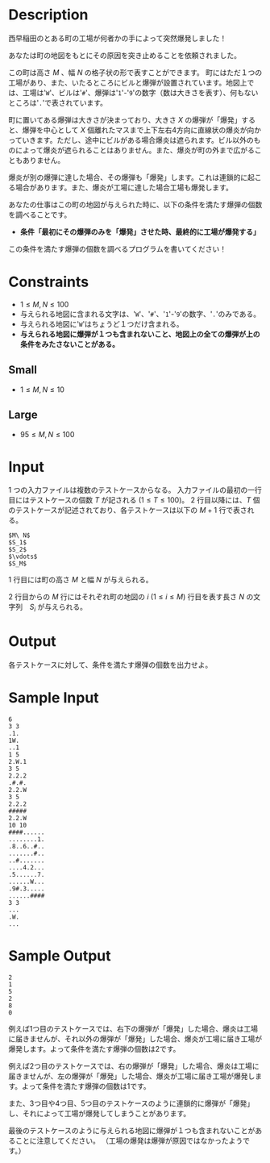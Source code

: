 # Description

西早稲田のとある町の工場が何者かの手によって突然爆発しました！

あなたは町の地図をもとにその原因を突き止めることを依頼されました。

この町は高さ $M$ 、幅 $N$ の格子状の形で表すことができます。
町にはただ１つの工場があり、また、いたるところにビルと爆弾が設置されています。地図上では、工場は'`W`'、ビルは'`#`'、爆弾は'`1`'-'`9`'の数字（数は大きさを表す）、何もないところは'`.`'で表されています。

町に置いてある爆弾は大きさが決まっており、大きさ $X$ の爆弾が「爆発」すると、爆弾を中心として $X$ 個離れたマスまで上下左右4方向に直線状の爆炎が向かっていきます。ただし、途中にビルがある場合爆炎は遮られます。ビル以外のものによって爆炎が遮られることはありません。また、爆炎が町の外まで広がることもありません。

爆炎が別の爆弾に達した場合、その爆弾も「爆発」します。これは連鎖的に起こる場合があります。また、爆炎が工場に達した場合工場も爆発します。

あなたの仕事はこの町の地図が与えられた時に、以下の条件を満たす爆弾の個数を調べることです。

- **条件「最初にその爆弾のみを「爆発」させた時、最終的に工場が爆発する」**

この条件を満たす爆弾の個数を調べるプログラムを書いてください！

# Constraints

- $1 \leq M, N \leq 100$
- 与えられる地図に含まれる文字は、'`W`'、'`#`'、'`1`'-'`9`'の数字、'`.`'のみである。
- 与えられる地図に'`W`'はちょうど１つだけ含まれる。
- **与えられる地図に爆弾が１つも含まれないこと、地図上の全ての爆弾が上の条件をみたさないことがある。**

## Small

- $1 \leq M, N \leq 10$

## Large

- $95 \leq M, N \leq 100$

# Input

1 つの入力ファイルは複数のテストケースからなる。
入力ファイルの最初の一行目にはテストケースの個数 $T$ が記される $(1 \leq T \leq 100)$。
2 行目以降には、$T$ 個のテストケースが記述されており、各テストケースは以下の $M+1$ 行で表される。

```
$M\ N$
$S_1$
$S_2$
$\vdots$
$S_M$
```

1 行目には町の高さ $M$ と幅 $N$ が与えられる。

2 行目からの $M$ 行にはそれぞれ町の地図の $i\ (1 \leq i \leq M)$ 行目を表す長さ $N$ の文字列　$S_i$ が与えられる。

# Output

各テストケースに対して、条件を満たす爆弾の個数を出力せよ。

# Sample Input

```
6
3 3
.1.
1W.
..1
1 5
2.W.1
3 5
2.2.2
.#.#.
2.2.W
3 5
2.2.2
#####
2.2.W
10 10
####......
........1.
.8..6..#..
.......#..
..#.......
....4.2...
.5......7.
......W...
.9#.3.....
......####
3 3
...
.W.
...
```

# Sample Output

```
2
1
5
2
8
0
```

例えば1つ目のテストケースでは、右下の爆弾が「爆発」した場合、爆炎は工場に届きませんが、それ以外の爆弾が「爆発」した場合、爆炎が工場に届き工場が爆発します。よって条件を満たす爆弾の個数は2です。

例えば2つ目のテストケースでは、右の爆弾が「爆発」した場合、爆炎は工場に届きませんが、左の爆弾が「爆発」した場合、爆炎が工場に届き工場が爆発します。よって条件を満たす爆弾の個数は1です。

また、3つ目や4つ目、5つ目のテストケースのように連鎖的に爆弾が「爆発」し、それによって工場が爆発してしまうことがあります。

最後のテストケースのように与えられる地図に爆弾が１つも含まれないことがあることに注意してください。
（工場の爆発は爆弾が原因ではなかったようです。）
